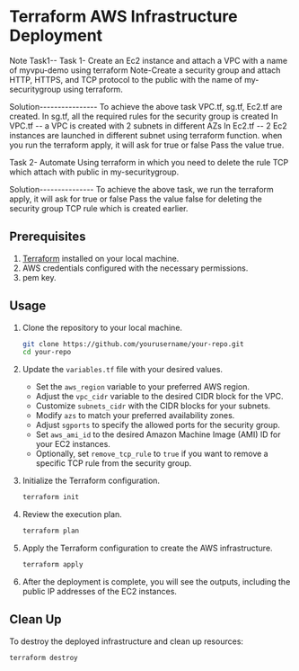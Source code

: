 # Terraform AWS Infrastructure Deployment
Note
Task1-- Task 1- Create an Ec2 instance and attach a VPC with a name of myvpu-demo using terraform 
Note-Create a security group and attach HTTP, HTTPS, and TCP protocol to the public with the name of my-securitygroup using terraform.

Solution---------------- 
To achieve the above task VPC.tf, sg.tf, Ec2.tf are created.
In sg.tf, all the required rules for the security group is created
In VPC.tf -- a VPC is created with 2 subnets in different AZs
In Ec2.tf -- 2 Ec2 instances are launched in different subnet using terraform function.
when you run the terraform apply, it will ask for true or false
Pass the value true.

Task 2- Automate Using terraform in which you need to delete the rule TCP which attach with public in my-securitygroup.

Solution---------------
To achieve the above task, we run the terraform apply, it will ask for true or false
Pass the value false for deleting the security group TCP rule which is created earlier. 






## Prerequisites
1. [Terraform](https://www.terraform.io/downloads.html) installed on your local machine.
2. AWS credentials configured with the necessary permissions.
3. pem key.

## Usage

1. Clone the repository to your local machine.
    ```bash
    git clone https://github.com/yourusername/your-repo.git
    cd your-repo
    ```

2. Update the `variables.tf` file with your desired values.
    - Set the `aws_region` variable to your preferred AWS region.
    - Adjust the `vpc_cidr` variable to the desired CIDR block for the VPC.
    - Customize `subnets_cidr` with the CIDR blocks for your subnets.
    - Modify `azs` to match your preferred availability zones.
    - Adjust `sgports` to specify the allowed ports for the security group.
    - Set `aws_ami_id` to the desired Amazon Machine Image (AMI) ID for your EC2 instances.
    - Optionally, set `remove_tcp_rule` to `true` if you want to remove a specific TCP rule from the security group.

3. Initialize the Terraform configuration.
    ```bash
    terraform init
    ```

4. Review the execution plan.
    ```bash
    terraform plan
    ```

5. Apply the Terraform configuration to create the AWS infrastructure.
    ```bash
    terraform apply
    ```

6. After the deployment is complete, you will see the outputs, including the public IP addresses of the EC2 instances.

## Clean Up

To destroy the deployed infrastructure and clean up resources:
```bash
terraform destroy
